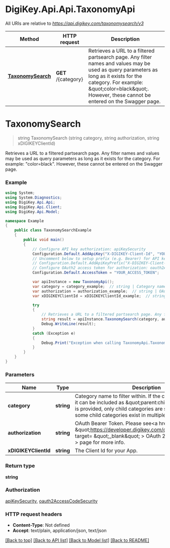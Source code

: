 # DigiKey.Api.Api.TaxonomyApi

All URIs are relative to *https://api.digikey.com/taxonomysearch/v3*

Method | HTTP request | Description
------------- | ------------- | -------------
[**TaxonomySearch**](TaxonomyApi.md#taxonomysearch) | **GET** /{category} | Retrieves a URL to a filtered partsearch page. Any filter names and values may be used as query parameters as long as it exists for the category. For example: \&quot;color&#x3D;black\&quot;. However, these cannot be entered on the Swagger page.


<a name="taxonomysearch"></a>
# **TaxonomySearch**
> string TaxonomySearch (string category, string authorization, string xDIGIKEYClientId)

Retrieves a URL to a filtered partsearch page. Any filter names and values may be used as query parameters as long as it exists for the category. For example: \"color=black\". However, these cannot be entered on the Swagger page.

### Example
```csharp
using System;
using System.Diagnostics;
using DigiKey.Api.Api;
using DigiKey.Api.Client;
using DigiKey.Api.Model;

namespace Example
{
    public class TaxonomySearchExample
    {
        public void main()
        {
            // Configure API key authorization: apiKeySecurity
            Configuration.Default.AddApiKey("X-DIGIKEY-Client-Id", "YOUR_API_KEY");
            // Uncomment below to setup prefix (e.g. Bearer) for API key, if needed
            // Configuration.Default.AddApiKeyPrefix("X-DIGIKEY-Client-Id", "Bearer");
            // Configure OAuth2 access token for authorization: oauth2AccessCodeSecurity
            Configuration.Default.AccessToken = "YOUR_ACCESS_TOKEN";

            var apiInstance = new TaxonomyApi();
            var category = category_example;  // string | Category name to filter within. If the category has a parent it can be included as \"parent:child\". If no parent is provided, only child categories are searched. Note that some child categories exist in multiple parents.
            var authorization = authorization_example;  // string | OAuth Bearer Token. Please see<a href= \"https://developer.digikey.com/documentation/oauth\" target= \"_blank\" > OAuth 2.0 Documentation </a > page for more info.
            var xDIGIKEYClientId = xDIGIKEYClientId_example;  // string | The Client Id for your App.

            try
            {
                // Retrieves a URL to a filtered partsearch page. Any filter names and values may be used as query parameters as long as it exists for the category. For example: \"color=black\". However, these cannot be entered on the Swagger page.
                string result = apiInstance.TaxonomySearch(category, authorization, xDIGIKEYClientId);
                Debug.WriteLine(result);
            }
            catch (Exception e)
            {
                Debug.Print("Exception when calling TaxonomyApi.TaxonomySearch: " + e.Message );
            }
        }
    }
}
```

### Parameters

Name | Type | Description  | Notes
------------- | ------------- | ------------- | -------------
 **category** | **string**| Category name to filter within. If the category has a parent it can be included as \&quot;parent:child\&quot;. If no parent is provided, only child categories are searched. Note that some child categories exist in multiple parents. | 
 **authorization** | **string**| OAuth Bearer Token. Please see&lt;a href&#x3D; \&quot;https://developer.digikey.com/documentation/oauth\&quot; target&#x3D; \&quot;_blank\&quot; &gt; OAuth 2.0 Documentation &lt;/a &gt; page for more info. | 
 **xDIGIKEYClientId** | **string**| The Client Id for your App. | 

### Return type

**string**

### Authorization

[apiKeySecurity](../README.md#apiKeySecurity), [oauth2AccessCodeSecurity](../README.md#oauth2AccessCodeSecurity)

### HTTP request headers

 - **Content-Type**: Not defined
 - **Accept**: text/plain, application/json, text/json

[[Back to top]](#) [[Back to API list]](../README.md#documentation-for-api-endpoints) [[Back to Model list]](../README.md#documentation-for-models) [[Back to README]](../README.md)

